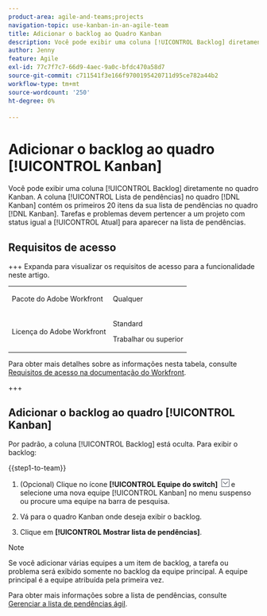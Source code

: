 ```yaml
---
product-area: agile-and-teams;projects
navigation-topic: use-kanban-in-an-agile-team
title: Adicionar o backlog ao Quadro Kanban
description: Você pode exibir uma coluna [!UICONTROL Backlog] diretamente no quadro Kanban. A coluna [!UICONTROL Lista de pendências] do  [!DNL Kanban] quadro contém os primeiros 20 itens da sua lista de pendências no [!DNL Kanban] quadro. Tarefas e problemas devem pertencer a um projeto com um status que seja igual a Atual para aparecer no backlog.
author: Jenny
feature: Agile
exl-id: 77c7f7c7-66d9-4aec-9a0c-bfdc470a58d7
source-git-commit: c711541f3e166f9700195420711d95ce782a44b2
workflow-type: tm+mt
source-wordcount: '250'
ht-degree: 0%

---
```


# Adicionar o backlog ao quadro [!UICONTROL Kanban]

Você pode exibir uma coluna [!UICONTROL Backlog] diretamente no quadro Kanban. A coluna [!UICONTROL Lista de pendências] no quadro [!DNL Kanban] contém os primeiros 20 itens da sua lista de pendências no quadro [!DNL Kanban]. Tarefas e problemas devem pertencer a um projeto com status igual a [!UICONTROL Atual] para aparecer na lista de pendências.

## Requisitos de acesso

+++ Expanda para visualizar os requisitos de acesso para a funcionalidade neste artigo.

<table style="table-layout:auto"> 
 <col> 
 </col> 
 <col> 
 </col> 
 <tbody> 
  <tr> 
   <td role="rowheader">Pacote do Adobe Workfront</td> 
   <td> <p>Qualquer</p> </td> 
  </tr> 
  <tr> 
   <td role="rowheader">Licença do Adobe Workfront</td> 
   <td> <p>Standard</p> 
   <p>Trabalhar ou superior</p> </td> 
  </tr>
 </tbody> 
</table>

Para obter mais detalhes sobre as informações nesta tabela, consulte [Requisitos de acesso na documentação do Workfront](/help/quicksilver/administration-and-setup/add-users/access-levels-and-object-permissions/access-level-requirements-in-documentation.md).

+++

## Adicionar o backlog ao quadro [!UICONTROL Kanban]

Por padrão, a coluna [!UICONTROL Backlog] está oculta. Para exibir o backlog:

{{step1-to-team}}

1. (Opcional) Clique no ícone **[!UICONTROL Equipe do switch]** ![Ícone da equipe do switch](assets/switch-team-icon.png) e selecione uma nova equipe [!UICONTROL Kanban] no menu suspenso ou procure uma equipe na barra de pesquisa.

1. Vá para o quadro Kanban onde deseja exibir o backlog.
1. Clique em **[!UICONTROL Mostrar lista de pendências]**.

>[!NOTE]
>
>Se você adicionar várias equipes a um item de backlog, a tarefa ou problema será exibido somente no backlog da equipe principal. A equipe principal é a equipe atribuída pela primeira vez.

Para obter mais informações sobre a lista de pendências, consulte [Gerenciar a lista de pendências ágil](../../agile/work-in-an-agile-environment/manage-the-agile-backlog.md).
